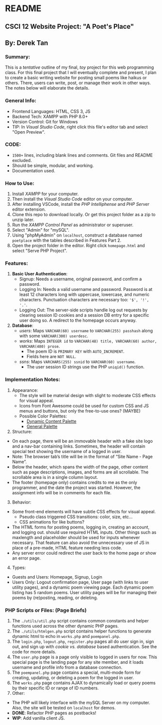 # README
## CSCI 12 Website Project: "A Poet's Place"
## By: Derek Tan

### Summary:
This is a _tentative_ outline of my final, _toy_ project for this web programming class. For this final project that I will eventually complete and present, I plan to create a basic writing website for posting small poems like haikus or others. There, users can write, post, or manage their work in other ways. The notes below will elaborate the details.

### General Info:
  - Frontend Languages: HTML, CSS 3, JS
  - Backend Tech: XAMPP with PHP 8.0+
  - Version Control: Git for Windows
  - TIP: In _Visual Studio Code_, right click this file's editor tab and select "Open Preview".

### CODE:
 - `1500+` lines, including blank lines and comments. Git files and README excluded.
 - Should be simple, modular, and working.
 - Documentation used.

### How to Use:
 1. Install _XAMPP_ for your computer.
 2. Then install the _Visual Studio Code_ editor on your computer.
 3. After installing VSCode, install the _PHP Intelliphense_ and _PHP Server_ editor extension.
 4. Clone this repo to download locally. Or get this project folder as a zip to unzip later.
 5. Run the _XAMPP Control Panel_ as administrator or superuser.
 6. Select "Admin" for "mySQL".
 7. Using "phpMyAdmin" on `localhost`, construct a database named `poetplace` with the tables described in Features Part 2.
 8. Open the project folder in the editor. Right click `homepage.html` and select "Serve PHP Project".

### Features:
 1. **Basic User Authentication**:
    - Signup: Needs a username, original password, and confirm a password.
    - Logging In: Needs a valid username and password. Password is at least 12 characters long with uppercase, lowercase, and numeric characters. Punctuation characters are necessary too: `'$', '!', '.'`.
    - Logging Out: The server-side scripts handle log out requests by clearing session ID cookies and a session DB entry for a specific user doing so. A redirect to the homepage occurs anyway.
 2. **Database**:
    - _users_: Maps `VARCHAR(60) username` to `VARCHAR(255) passhash` along with some `VARCHAR(300) userdesc`.
    - _works_: Maps `INTEGER id` to `VARCHAR(48) title, VARCHAR(60) author, VARCHAR(480) prose`.
      - The poem ID is `PRIMARY KEY` with `AUTO_INCREMENT`.
      - Fields here are `NOT NULL`.
    - _ssns_: Maps `VARCHARS(255) ssnid` to `VARCHAR(60) username`.
      - The user session ID strings use the PHP `uniqid()` function.

### Implementation Notes:
 1. Appearance:
    - The style will be material design with slight to moderate CSS effects for visual appeal.
    - Icons from Font Awesome could be used for custom CSS and JS menus and buttons, but only the free-to-use ones? (MAYBE)
    - Possible Color Palettes:
      - [Dynamic Content Palette](https://colorpalettes.net/color-palette-2564/)
      - [General Palette](https://colorpalettes.net/color-palette-1960/)
 2. Structure:
  - On each page, there will be an immovable header with a fake site logo and a nav-bar containing links. Sometimes, the header will contain special text showing the username of a logged in user.
  - Note: The browser tab’s title will be in the format of “Site Name - Page Name”.
  - Below the header, which spans the width of the page, other content such as page descriptions, images, and forms are all scrollable. The scrollable area is in a single column layout.
  - The footer (homepage only) contains credits to me as the only programmer, and the date the project was started. However, the assignment info will be in comments for each file.
 3. Behavior:
  - Some front-end elements will have subtle CSS effects for visual appeal.
    - Pseudo class triggered CSS transitions: color, size, etc...
    - CSS animations for like buttons?
  - The HTML forms for posting poems, logging in, creating an account, and logging out. should use required HTML inputs. Other things such as maxlength and placeholder should be used for inputs whenever necessary. That feature can also avoid the unnecessary use of JS in place of a pre-made, HTML feature needing less code.
  - Any server error could redirect the user back to the home page _or_ show an error page.
 4. Types:
  - Guests and Users: Homepage, Signup, Login
  - Users Only: Logout confirmation page, User page (with links to user utility pages), and a dynamic poem viewing page. Each dynamic poem listing has 5 random poems. User utility pages will be for managing their poems by (re)posting, reading, or deleting.

### PHP Scripts or Files: (Page Briefs)
 1. The `./utils/util.php` script contains common constants and helper functions used across the other dynamic PHP pages.
 2. The `./utils/htmlgen.php` script contains helper functions to generate dynamic html to echo in `works.php` and `poempanel.php`.
 3. The `login.php`, `logout.php`, `register.php` pages all do user sign in, sign out, and sign up with _cookie vs. database_ based authentication. See the code for more details.
 4. The `user.php` page is a page only visible to logged in users for now. This special page is the landing page for any site member, and it loads username and profile info from a database connection.
 5. The `poempanel.php` page contains a special, multi-mode form for creating, updating, or deleting a poem for the logged in user.
 6. The `works.php` page contains AJAX to dynamically load or query poems by their specific ID or range of ID numbers.
 7. Other:
  - The PHP will likely interface with the mySQL Server on my computer. Also, the site will be tested on `localhost` for demos.
  - **DONE**: Refactor PHP pages as postbacks!
  - **WIP**: Add vanilla client JS.
